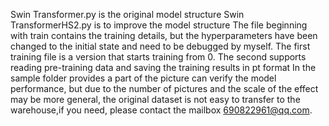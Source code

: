 Swin Transformer.py is the original model structure
Swin TransformerHS2.py is to improve the model structure
The file beginning with train contains the training details, but the hyperparameters have been changed to the initial state and need to be debugged by myself.
The first training file is a version that starts training from 0. The second supports reading pre-training data and saving the training results in pt format
In the sample folder provides a part of the picture can verify the model performance, but due to the number of pictures and the scale of the effect may be more general, 
the original dataset is not easy to transfer to the warehouse,if you need, please contact the mailbox 690822961@qq.com.
